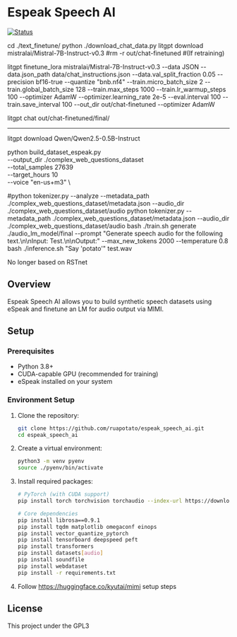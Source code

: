 # Espeak Speech AI

[![Status](https://img.shields.io/badge/Status-Experimental-yellow.svg)](https://github.com/yourusername/espeak_speech_ai)


cd ./text_finetune/
python ./download_chat_data.py 
litgpt download  mistralai/Mistral-7B-Instruct-v0.3
#rm -r out/chat-finetuned #(If retraining)

litgpt finetune_lora mistralai/Mistral-7B-Instruct-v0.3 --data JSON --data.json_path data/chat_instructions.json --data.val_split_fraction 0.05 --precision bf16-true --quantize "bnb.nf4" --train.micro_batch_size 2 --train.global_batch_size 128 --train.max_steps 1000 --train.lr_warmup_steps 100 --optimizer AdamW --optimizer.learning_rate 2e-5 --eval.interval 100 --train.save_interval 100 --out_dir out/chat-finetuned --optimizer AdamW

litgpt chat out/chat-finetuned/final/

------------------ 

litgpt download Qwen/Qwen2.5-0.5B-Instruct



python build_dataset_espeak.py \
  --output_dir ./complex_web_questions_dataset \
  --total_samples 27639 \
  --target_hours 10 \
  --voice "en-us+m3" \


#python tokenizer.py --analyze --metadata_path ./complex_web_questions_dataset/metadata.json --audio_dir ./complex_web_questions_dataset/audio
python tokenizer.py --metadata_path ./complex_web_questions_dataset/metadata.json --audio_dir ./complex_web_questions_dataset/audio
bash ./train.sh
generate ./audio_lm_model/final --prompt "Generate speech audio for the following text.\n\nInput: Test.\n\nOutput:" --max_new_tokens 2000 --temperature 0.8
bash ./inference.sh "Say 'potato'" test.wav


No longer based on RSTnet
## Overview

Espeak Speech AI allows you to build synthetic speech datasets using eSpeak and finetune an LM for audio output via MIMI. 


## Setup

### Prerequisites

- Python 3.8+
- CUDA-capable GPU (recommended for training)
- eSpeak installed on your system

### Environment Setup

1. Clone the repository:
   ```bash
   git clone https://github.com/ruapotato/espeak_speech_ai.git
   cd espeak_speech_ai
   ```

2. Create a virtual environment:
   ```bash
   python3 -m venv pyenv
   source ./pyenv/bin/activate
   ```

3. Install required packages:
   ```bash
   # PyTorch (with CUDA support)
   pip install torch torchvision torchaudio --index-url https://download.pytorch.org/whl/cu121
   
   # Core dependencies
   pip install librosa==0.9.1
   pip install tqdm matplotlib omegaconf einops
   pip install vector_quantize_pytorch
   pip install tensorboard deepspeed peft
   pip install transformers
   pip install datasets[audio]
   pip install soundfile
   pip install webdataset
   pip install -r requirements.txt
   ```

4. Follow https://huggingface.co/kyutai/mimi setup steps

## License

This project under the GPL3
